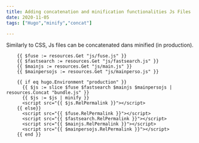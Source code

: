 ```yaml
---
title: Adding concatenation and minification functionalities Js Files
date: 2020-11-05
tags: ["Hugo","minify","concat"]

---
```

Similarly to CSS, Js files can be concatenated dans minified (in production).

        {{ $fuse := resources.Get "js/fuse.js" }}
        {{ $fastsearch := resources.Get "js/fastsearch.js" }}
        {{ $mainjs := resources.Get "js/main.js" }}
        {{ $mainpersojs := resources.Get "js/mainperso.js" }}

        {{ if eq hugo.Environment "production" }}
          {{ $js := slice $fuse $fastsearch $mainjs $mainpersojs | resources.Concat "bundle.js" }}
          {{ $js := $js | minify }}
          <script src="{{ $js.RelPermalink }}"></script>
        {{ else}}
          <script src="{{ $fuse.RelPermalink }}"></script>
          <script src="{{ $fastsearch.RelPermalink }}"></script>
          <script src="{{ $mainjs.RelPermalink }}"></script>
          <script src="{{ $mainpersojs.RelPermalink }}"></script>
        {{ end }}
